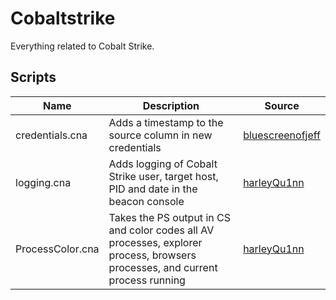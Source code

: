 # Cobaltstrike
Everything related to Cobalt Strike.

## Scripts
| Name | Description | Source |
| ---- | ----------- | ------ |
| credentials.cna | Adds a timestamp to the source column in new credentials | [bluescreenofjeff](https://github.com/bluscreenofjeff/AggressorScripts) |
| logging.cna | Adds logging of Cobalt Strike user, target host, PID and date in the beacon console | [harleyQu1nn](https://github.com/harleyQu1nn/AggressorScripts) |
| ProcessColor.cna | Takes the PS output in CS and color codes all AV processes, explorer process, browsers processes, and current process running | [harleyQu1nn](https://github.com/harleyQu1nn/AggressorScripts) |

